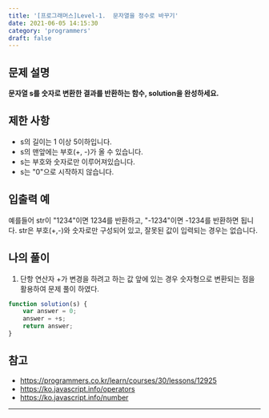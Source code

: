 ```yaml
---
title: '[프로그래머스]Level-1.  문자열을 정수로 바꾸기'
date: 2021-06-05 14:15:30
category: 'programmers'
draft: false
---
```

## 문제 설명

**문자열 s를 숫자로 변환한 결과를 반환하는 함수, solution을 완성하세요.**

## 제한 사항

* s의 길이는 1 이상 5이하입니다.
* s의 맨앞에는 부호(+, -)가 올 수 있습니다.
* s는 부호와 숫자로만 이루어져있습니다.
* s는 "0"으로 시작하지 않습니다.

## 입출력 예

예를들어 str이 "1234"이면 1234를 반환하고, "-1234"이면 -1234를 반환하면 됩니다.
 str은 부호(+,-)와 숫자로만 구성되어 있고, 잘못된 값이 입력되는 경우는 없습니다.

## 나의 풀이

1. 단항 연산자 +가 변경을 하려고 하는 값 앞에 있는 경우 숫자형으로 변환되는 점을 활용하여 문제 풀이 하였다.

```javascript
function solution(s) {
    var answer = 0;
    answer = +s;
    return answer;
}
```

## 참고

* https://programmers.co.kr/learn/courses/30/lessons/12925
* https://ko.javascript.info/operators
* https://ko.javascript.info/number

---

